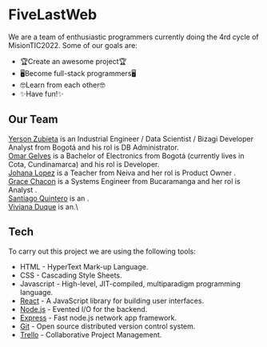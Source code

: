 # FiveLastWeb
We are a team of enthusiastic programmers currently doing the 4rd cycle of MisionTIC2022. Some of our goals are:
- 🏆Create an awesome project🏆
- 🖥️Become full-stack programmers🖥️
- 🤓Learn from each other🤓
- ✨Have fun!✨ 

## Our Team
[Yerson Zubieta](https://github.com/yerson117) is an Industrial Engineer / Data Scientist / Bizagi Developer Analyst from Bogotá and his rol is DB Administrator.\
[Omar Gelves](https://github.com/omargelves) is a Bachelor of Electronics from Bogotá (currently lives in Cota, Cundinamarca) and his rol is Developer.\
[Johana Lopez](https://github.com/JohanaLopez) is a Teacher from Neiva and her rol is Product Owner .\
[Grace Chacon](https://github.com/GraceChacon) is a Systems Engineer from Bucaramanga and her rol is Analyst .\
[Santiago Quintero](https://github.com/MrSanty) is an .\
[Viviana Duque](https://github.com/vividuke) is an.\
## Tech
To carry out this project we are using the following tools:
- HTML - HyperText Mark-up Language.
- CSS - Cascading Style Sheets.
- Javascript - High-level, JIT-compiled, multiparadigm programming language.
- [React](https://reactjs.org/) - A JavaScript library for building user interfaces.
- [Node.js](http://nodejs.org) - Evented I/O for the backend.
- [Express](http://expressjs.com) - Fast node.js network app framework.
- [Git](https://git-scm.com) - Open source distributed version control system.
- [Trello](https://trello.com/) - Collaborative Project Management.
